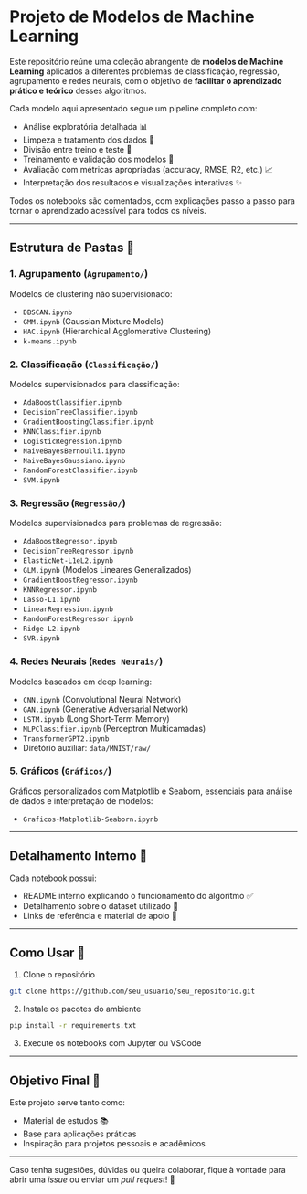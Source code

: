 # Projeto de Modelos de Machine Learning

Este repositório reúne uma coleção abrangente de **modelos de Machine Learning** aplicados a diferentes problemas de classificação, regressão, agrupamento e redes neurais, com o objetivo de **facilitar o aprendizado prático e teórico** desses algoritmos.

Cada modelo aqui apresentado segue um pipeline completo com:

* Análise exploratória detalhada 📊
* Limpeza e tratamento dos dados 🧹
* Divisão entre treino e teste 🧪
* Treinamento e validação dos modelos 🧠
* Avaliação com métricas apropriadas (accuracy, RMSE, R2, etc.) 📈
* Interpretação dos resultados e visualizações interativas ✨

Todos os notebooks são comentados, com explicações passo a passo para tornar o aprendizado acessível para todos os níveis.

---

## Estrutura de Pastas 📂

### 1. Agrupamento (`Agrupamento/`)

Modelos de clustering não supervisionado:

* `DBSCAN.ipynb`
* `GMM.ipynb` (Gaussian Mixture Models)
* `HAC.ipynb` (Hierarchical Agglomerative Clustering)
* `k-means.ipynb`

### 2. Classificação (`Classificação/`)

Modelos supervisionados para classificação:

* `AdaBoostClassifier.ipynb`
* `DecisionTreeClassifier.ipynb`
* `GradientBoostingClassifier.ipynb`
* `KNNClassifier.ipynb`
* `LogisticRegression.ipynb`
* `NaiveBayesBernoulli.ipynb`
* `NaiveBayesGaussiano.ipynb`
* `RandomForestClassifier.ipynb`
* `SVM.ipynb`

### 3. Regressão (`Regressão/`)

Modelos supervisionados para problemas de regressão:

* `AdaBoostRegressor.ipynb`
* `DecisionTreeRegressor.ipynb`
* `ElasticNet-L1eL2.ipynb`
* `GLM.ipynb` (Modelos Lineares Generalizados)
* `GradientBoostRegressor.ipynb`
* `KNNRegressor.ipynb`
* `Lasso-L1.ipynb`
* `LinearRegression.ipynb`
* `RandomForestRegressor.ipynb`
* `Ridge-L2.ipynb`
* `SVR.ipynb`

### 4. Redes Neurais (`Redes Neurais/`)

Modelos baseados em deep learning:

* `CNN.ipynb` (Convolutional Neural Network)
* `GAN.ipynb` (Generative Adversarial Network)
* `LSTM.ipynb` (Long Short-Term Memory)
* `MLPClassifier.ipynb` (Perceptron Multicamadas)
* `TransformerGPT2.ipynb`
* Diretório auxiliar: `data/MNIST/raw/`

### 5. Gráficos (`Gráficos/`)

Gráficos personalizados com Matplotlib e Seaborn, essenciais para análise de dados e interpretação de modelos:

* `Graficos-Matplotlib-Seaborn.ipynb`

---

## Detalhamento Interno 📝

Cada notebook possui:

* README interno explicando o funcionamento do algoritmo ✅
* Detalhamento sobre o dataset utilizado 📄
* Links de referência e material de apoio 🔗

---

## Como Usar 🚀

1. Clone o repositório

```bash
git clone https://github.com/seu_usuario/seu_repositorio.git
```

2. Instale os pacotes do ambiente

```bash
pip install -r requirements.txt
```

3. Execute os notebooks com Jupyter ou VSCode

---

## Objetivo Final 🎯

Este projeto serve tanto como:

* Material de estudos 📚
* Base para aplicações práticas
* Inspiração para projetos pessoais e acadêmicos

---

Caso tenha sugestões, dúvidas ou queira colaborar, fique à vontade para abrir uma *issue* ou enviar um *pull request*! 🤝
